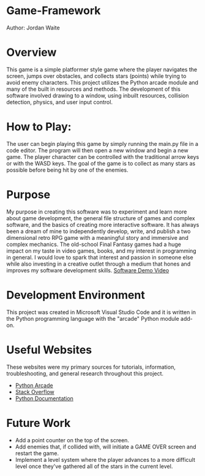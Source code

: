 # Game-Framework
Author: Jordan Waite

# Overview
This game is a simple platformer style game where the player navigates the screen, jumps over obstacles, and collects stars (points) while trying to avoid enemy characters. This project utilizes the Python arcade module and many of the built in resources and methods. The development of this software involved drawing to a window, using inbuilt resources, collision detection, physics, and user input control. 

# How to Play:
The user can begin playing this game by simply running the main.py file in a code editor. The program will then open a new window and begin a new game. The player character can be controlled with the traditional arrow keys or with the WASD keys. The goal of the game is to collect as many stars as possible before being hit by one of the enemies.

# Purpose
My purpose in creating this software was to experiment and learn more about game development, the general file structure of games and complex software, and the basics of creating more interactive software. It has always been a dream of mine to independently develop, write, and publish a two dimensional retro RPG game with a meaningful story and immersive and complex mechanics. The old-school Final Fantasy games had a huge impact on my taste in video games, books, and my interest in programming in general. I would love to spark that interest and passion in someone else while also investing in a creative outlet through a medium that hones and improves my software development skills.
[Software Demo Video](https://youtu.be/wMCyNaXOr2k)

# Development Environment
This project was created in Microsoft Visual Studio Code and it is written in the Python programming language with the "arcade" Python module add-on.

# Useful Websites
These websites were my primary sources for tutorials, information, troubleshooting, and general research throughout this project.
* [Python Arcade](https://api.arcade.academy/en/latest/)
* [Stack Overflow](https://stackoverflow.com/)
* [Python Documentation](https://docs.python.org/3/contents.html)

# Future Work
* Add a point counter on the top of the screen.
* Add enemies that, if collided with, will initiate a GAME OVER screen and restart the game.
* Implement a level system where the player advances to a more difficult level once they've gathered all of the stars in the current level.
